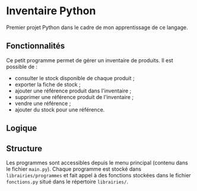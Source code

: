 # Inventaire Python

Premier projet Python dans le cadre de mon apprentissage de ce langage.

## Fonctionnalités
Ce petit programme permet de gérer un inventaire de produits. Il est possible de :
- consulter le stock disponible de chaque produit ;
- exporter la fiche de stock ;
- ajouter une référence produit dans l'inventaire ;
- supprimer une référence produit de l'inventaire ;
- vendre une référence ;
- ajouter du stock pour une référence.

## Logique


## Structure

Les programmes sont accessibles depuis le menu principal (contenu dans le fichier `main.py`).
Chaque programme est stocké dans `librairies/programmes` et fait appel à des fonctions
stockées dans le fichier `fonctions.py` situé dans le répertoire `librairies/`.
